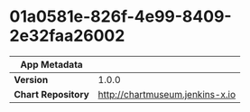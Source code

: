 # 01a0581e-826f-4e99-8409-2e32faa26002

|App Metadata||
|---|---|
| **Version** | 1.0.0 |
| **Chart Repository** | http://chartmuseum.jenkins-x.io |
